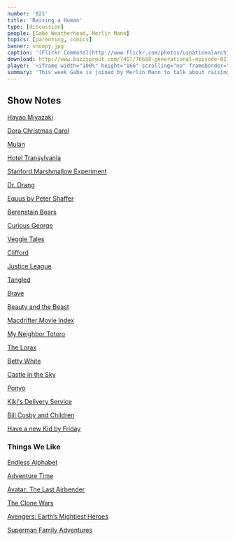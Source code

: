```yaml
---
number: '021'
title: 'Raising a Human'
type: [discussion]
people: [Gabe Weatherhead, Merlin Mann]
topics: [parenting, comics]
banner: snoopy.jpg
caption: '[Flickr Commons](http://www.flickr.com/photos/usnationalarchives/4726920829/)'
download: http://www.buzzsprout.com/7417/76688-generational-episode-021.mp3
player: '<iframe width="100%" height="166" scrolling="no" frameborder="no" src="https://w.soundcloud.com/player/?url=https%3A//api.soundcloud.com/tracks/117546341"></iframe>'
summary: 'This week Gabe is joined by Merlin Mann to talk about raising a kid. They talk about the fears, mistakes, and joys of raising a child and screwing them up in their own special way. The discussion ranges from death to religion to Miyazaki films.'
---
```


## Show Notes

<p><a href="http://en.wikipedia.org/wiki/Hayao_Miyazaki">Hayao Miyazaki</a></p>
<p><a href="http://www.nickjr.com/dora-christmas-carol/">Dora Christmas Carol</a></p>
<p><a href="http://en.wikipedia.org/wiki/Mulan">Mulan</a></p>
<p><a href="http://click.linksynergy.com/fs-bin/stat?id=Ssqi/JNIy7o&amp;offerid=146261&amp;type=3&amp;subid=0&amp;tmpid=1826&amp;RD_PARM1=https%253A%252F%252Fitunes.apple.com%252Fus%252Fmovie%252Fhotel-transylvania%252Fid580070130%253Fuo%253D4%2526partnerId%253D30">Hotel Transylvania</a></p>
<p><a href="http://en.wikipedia.org/wiki/Stanford_marshmallow_experiment">Stanford Marshmallow Experiment</a></p>
<p><a href="http://www.leancrew.com/all-this/">Dr. Drang</a></p>
<p><a href="http://en.wikipedia.org/wiki/Equus_(play)">Equus by Peter Shaffer</a></p>
<p><a href="http://www.berenstainbears.com">Berenstain Bears</a></p>
<p><a href="http://pbskids.org/curiousgeorge/">Curious George</a></p>
<p><a href="http://veggietales.com/vtmain/">Veggie Tales</a></p>
<p><a href="http://pbskids.org/clifford/index-brd-flash.html">Clifford</a></p>
<p><a href="http://www.dccomics.com/justice-league">Justice League</a></p>
<p><a href="http://www.imdb.com/title/tt0398286/">Tangled</a></p>
<p><a href="http://www.imdb.com/title/tt1217209/?ref_=fn_al_tt_1">Brave</a></p>
<p><a href="http://www.imdb.com/title/tt0101414/">Beauty and the Beast</a></p>
<p><a href="http://www.macdrifter.com/2012/11/the-macdrifter-kids-movie-index.html">Macdrifter Movie Index</a></p>
<p><a href="http://en.wikipedia.org/wiki/My_Neighbor_Totoro">My Neighbor Totoro</a></p>
<p><a href="http://click.linksynergy.com/fs-bin/stat?id=Ssqi/JNIy7o&amp;offerid=146261&amp;type=3&amp;subid=0&amp;tmpid=1826&amp;RD_PARM1=https%253A%252F%252Fitunes.apple.com%252Fus%252Fmovie%252Fdr.-seuss-the-lorax%252Fid513208819%253Fuo%253D4%2526partnerId%253D30">The Lorax</a></p>
<p><a href="http://en.wikipedia.org/wiki/Betty_White">Betty White</a></p>
<p><a href="http://en.wikipedia.org/wiki/Castle_in_the_Sky">Castle in the Sky</a></p>
<p><a href="http://en.wikipedia.org/wiki/Ponyo">Ponyo</a></p>
<p><a href="http://en.wikipedia.org/wiki/Kiki%27s_Delivery_Service">Kiki's Delivery Service</a></p>
<p><a href="https://www.youtube.com/watch?v=8ysFvUizRj8">Bill Cosby and Children</a></p>
<p><a href="http://www.amazon.com/gp/product/0800732189/ref=as_li_ss_tl?ie=UTF8&amp;tag=duckwing-20&amp;linkCode=as2&amp;camp=217145&amp;creative=399373&amp;creativeASIN=0800732189">Have a new Kid by Friday</a></p>

### Things We Like

<p><a href="http://click.linksynergy.com/fs-bin/stat?id=Ssqi/JNIy7o&amp;offerid=146261&amp;type=3&amp;subid=0&amp;tmpid=1826&amp;RD_PARM1=https%253A%252F%252Fitunes.apple.com%252Fus%252Fapp%252Fendless-alphabet%252Fid591626572%253Fmt%253D8%2526uo%253D4%2526partnerId%253D30">Endless Alphabet</a></p>
<p><a href="http://adventuretime.wikia.com/wiki/Adventure_Time_with_Finn_and_Jake_Wiki">Adventure Time</a></p>
<p><a href="http://en.wikipedia.org/wiki/Avatar:_The_Last_Airbender">Avatar: The Last Airbender</a></p>
<p><a href="http://starwars.wikia.com/wiki/Star_Wars:_The_Clone_Wars_(TV_series)">The Clone Wars</a></p>
<p><a href="http://en.wikipedia.org/wiki/List_of_The_Avengers:_Earth's_Mightiest_Heroes_episodes">Avengers: Earth&rsquo;s Mightiest Heroes</a></p>
<p><a href="http://www.dccomics.com/comics/superman-family-adventures/superman-family-adventures-1">Superman Family Adventures</a></p>
<p>&nbsp;</p>
